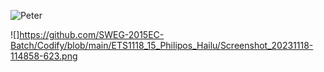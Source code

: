 ![Peter](https://github.com/SWEG-2015EC-Batch/Codify/blob/main/ETS1118_15_Philipos_Hailu/Screenshot_20231118-114858-623.png)



![]https://github.com/SWEG-2015EC-Batch/Codify/blob/main/ETS1118_15_Philipos_Hailu/Screenshot_20231118-114858-623.png